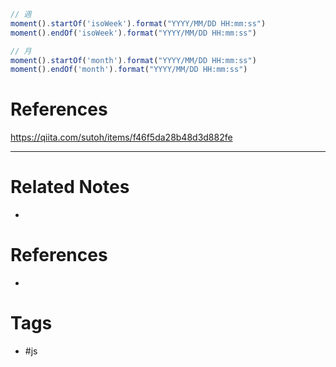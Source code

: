 
```js
// 週
moment().startOf('isoWeek').format("YYYY/MM/DD HH:mm:ss")
moment().endOf('isoWeek').format("YYYY/MM/DD HH:mm:ss")

// 月
moment().startOf('month').format("YYYY/MM/DD HH:mm:ss")
moment().endOf('month').format("YYYY/MM/DD HH:mm:ss")
```

# References
https://qiita.com/sutoh/items/f46f5da28b48d3d882fe

---
# Related Notes
- 

# References
- 

# Tags
- #js 
